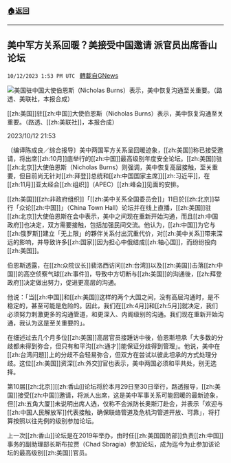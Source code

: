 ###  [:house:返回](README.md)
---


## 美中军方关系回暖？美接受中国邀请 派官员出席香山论坛
`10/12/2023 1:53 PM UTC ` [轉載自GNews](https://gnews.org/articles/1825399)

![美国驻中国大使伯恩斯（Nicholas Burns）表示，美中恢复沟通至关重要。（路透、美联社，本报合成）](https://img.ltn.com.tw/Upload/news/600/2023/10/12/4456941_1_1.jpg "美国驻中国大使伯恩斯（Nicholas Burns）表示，美中恢复沟通至关重要。（路透、美联社，本报合成）")

[[zh:美国]]驻[[zh:中国]]大使伯恩斯（Nicholas Burns）表示，美中恢复沟通至关重要。（路透、[[zh:美联社]]，本报合成）

2023/10/12 21:53

〔编译陈成良／综合报导〕美中两国军方关系呈回暖迹象，[[zh:美国]]称已接受邀请，将出席[[zh:10月]]底举行的[[zh:中国]]最高级别年度安全论坛。[[zh:美国]]驻[[zh:北京]]大使伯恩斯（Nicholas Burns）则强调，美中恢复高层接触，至关重要，但目前尚无针对[[zh:拜登]]总统和[[zh:中国国家主席]][[zh:习近平]]，在[[zh:11月]]亚太经合[[zh:组织]]（APEC）[[zh:峰会]]见面的安排。

[[zh:美国]][[zh:非政府组织]]「[[zh:美中关系全国委员会]]」11日於[[zh:北京]]举行「众论[[zh:中国]]」（China Town Hall）论坛并在线上直播，[[zh:美国]]驻[[zh:北京]]大使伯恩斯在会中表示，美中之间现在重新开始沟通，而且[[zh:中国政府]]也决定，双方需要接触，包括加强民间交流。他认为，[[zh:中国]]为它与[[zh:俄罗斯]]建立「无上限」的夥伴关系付出沉重代价，对[[zh:美中关系]]带来深远的影响，并导致许多[[zh:国家]]因为担心中俄结成[[zh:轴心国]]，而纷纷投向[[zh:美国]]。

伯恩斯透露，在[[zh:众院议长]]裴洛西访问[[zh:台湾]]以及[[zh:美国]]击落[[zh:中国]]的高空侦察气球[[zh:事件]]，导致中方切断与[[zh:美国]]的沟通後，[[zh:拜登政府]]决定做出努力，促进更高层的沟通。

他说：「当[[zh:中国]]和[[zh:美国]]这样的两个大国之间，没有高层沟通时，是不稳定的，甚至可能是危险的。因此，我们在[[zh:4月]]和[[zh:5月]]就决定，我们必须努力刺激更多的沟通管道，和更深入、内阁级别的沟通。我们现在重新开始沟通，我认为这是至关重要的」。

在细述过去几个月多位[[zh:美国]]高层官员接踵访中後，伯恩斯坦承「大多数的分歧都未得到弥合，但只有和平沟[[zh:通才]]能保证分歧得到管理」。他说，美中在[[zh:台湾问题]]上的分歧不会轻易弥合，但双方在尝试以彼此坦承的方式处理分歧。这位[[zh:美国]]资深[[zh:外交]]官也表示，美中两国必须和平共处，别无选择。

第10届[[zh:北京]][[zh:香山]]论坛将於本月29日至30日举行，路透报导，[[zh:美国]]接受[[zh:中国]]邀请，将派人出席，这是美中军事关系可能回暖的最新迹象，但[[zh:五角大厦]]未说明出席人选，仅称不会派防长奥斯汀赴会，并表示「欢迎与[[zh:中国人民解放军]]代表接触，确保联络管道及危机沟管道开放、可靠」，将打算按照以往先例的级别参加论坛。

上一次[[zh:香山]]论坛是在2019年举办，由时任[[zh:美国国防部]]负责[[zh:中国]]事务的副助理部长斯布拉贾（Chad Sbragia）参加论坛，成为迄今为止参加该论坛的最高级别[[zh:美国]]官员。
